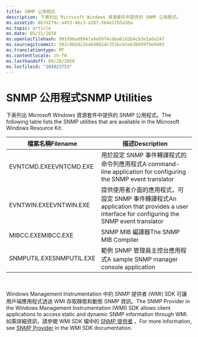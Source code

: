 ```yaml
---
title: SNMP 公用程式
description: 下表列出 Microsoft Windows 資源套件中提供的 SNMP 公用程式。
ms.assetid: 8b7d279c-a453-46c3-a287-5b4e17b5a36a
ms.topic: article
ms.date: 05/31/2018
ms.openlocfilehash: 901d96ad8947a9e69f4cdea61d3b4cb3e1a0a247
ms.sourcegitcommit: 592c9bbd22ba69802dc353bcb5eb30699f9e9403
ms.translationtype: MT
ms.contentlocale: zh-TW
ms.lasthandoff: 08/20/2020
ms.locfileid: "104023753"
---
```

# <a name="snmp-utilities"></a><span data-ttu-id="d5484-103">SNMP 公用程式</span><span class="sxs-lookup"><span data-stu-id="d5484-103">SNMP Utilities</span></span>

<span data-ttu-id="d5484-104">下表列出 Microsoft Windows 資源套件中提供的 SNMP 公用程式。</span><span class="sxs-lookup"><span data-stu-id="d5484-104">The following table lists the SNMP utilities that are available in the Microsoft Windows Resource Kit.</span></span>



| <span data-ttu-id="d5484-105">檔案名稱</span><span class="sxs-lookup"><span data-stu-id="d5484-105">Filename</span></span>     | <span data-ttu-id="d5484-106">描述</span><span class="sxs-lookup"><span data-stu-id="d5484-106">Description</span></span>                                                                             |
|--------------|-----------------------------------------------------------------------------------------|
| <span data-ttu-id="d5484-107">EVNTCMD.EXE</span><span class="sxs-lookup"><span data-stu-id="d5484-107">EVNTCMD.EXE</span></span>  | <span data-ttu-id="d5484-108">用於設定 SNMP 事件轉譯程式的命令列應用程式</span><span class="sxs-lookup"><span data-stu-id="d5484-108">A command-line application for configuring the SNMP event translator</span></span>                    |
| <span data-ttu-id="d5484-109">EVNTWIN.EXE</span><span class="sxs-lookup"><span data-stu-id="d5484-109">EVNTWIN.EXE</span></span>  | <span data-ttu-id="d5484-110">提供使用者介面的應用程式，可設定 SNMP 事件轉譯程式</span><span class="sxs-lookup"><span data-stu-id="d5484-110">An application that provides a user interface for configuring the SNMP event translator</span></span> |
| <span data-ttu-id="d5484-111">MIBCC.EXE</span><span class="sxs-lookup"><span data-stu-id="d5484-111">MIBCC.EXE</span></span>    | <span data-ttu-id="d5484-112">SNMP MIB 編譯器</span><span class="sxs-lookup"><span data-stu-id="d5484-112">The SNMP MIB Compiler</span></span>                                                                   |
| <span data-ttu-id="d5484-113">SNMPUTIL.EXE</span><span class="sxs-lookup"><span data-stu-id="d5484-113">SNMPUTIL.EXE</span></span> | <span data-ttu-id="d5484-114">範例 SNMP 管理員主控台應用程式</span><span class="sxs-lookup"><span data-stu-id="d5484-114">A sample SNMP manager console application</span></span>                                               |



 

<span data-ttu-id="d5484-115">Windows Management Instrumentation 中的 SNMP 提供者 (WMI) SDK 可讓用戶端應用程式透過 WMI 存取靜態和動態 SNMP 資訊。</span><span class="sxs-lookup"><span data-stu-id="d5484-115">The SNMP Provider in the Windows Management Instrumentation (WMI) SDK allows client applications to access static and dynamic SNMP information through WMI.</span></span> <span data-ttu-id="d5484-116">如需詳細資訊，請參閱 WMI SDK 檔中的 [SNMP 提供者](/windows/desktop/WmiSdk/snmp-provider) 。</span><span class="sxs-lookup"><span data-stu-id="d5484-116">For more information, see [SNMP Provider](/windows/desktop/WmiSdk/snmp-provider) in the WMI SDK documentation.</span></span>

 

 